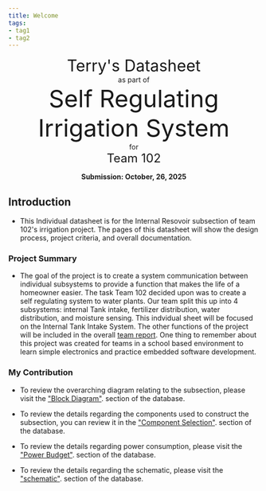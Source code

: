 ```yaml
---
title: Welcome
tags:
- tag1
- tag2
---
```

<center>
<font size= "6">Terry's
 Datasheet</font><br>
as part of<br>
<font size= "8"> Self Regulating Irrigation System  </font><br>
for<br>
<font size= "5"> Team 102 </font><br>

**Submission: October, 26, 2025**
</center>

## Introduction

* This Individual datasheet is for the  Internal Resovoir subsection of team 102's irrigation project. The pages of this datasheet will show the design process, project criteria, and overall documentation.

### Project Summary

* The goal of the project is to create a system communication between individual subsystems to provide a function that makes the life of a homeowner easier. The task Team 102 decided upon was to create a self regulating system to water plants. Our team split this up into 4 subsystems: internal Tank intake, fertilizer distribution, water distribution, and moisture sensing. This indvidual sheet will be focused on the Internal Tank Intake System. The other functions of the project will be included in the overall [team report](https://egr304-2025-f-102.github.io/). One thing to remember about this project was created for teams in a school based environment to learn simple electronics and practice embedded software development.



### My Contribution

* To review the overarching diagram relating to the subsection, please visit the ["Block Diagram"](https://tlwill38-bit.github.io/01-Block-Diagram/Block-Diagram/). section of the database.

* To review the details regarding the components used to construct the subsection, you can review it in the ["Component Selection"](https://tlwill38-bit.github.io02-Component-Selection/Component-Selection/). section of the database.

* To review the details regarding power consumption, please visit the ["Power Budget"](https://tlwill38-bit.github.io/05-Power-Budget/Power-Budget/). section of the database.

* To review the details regarding the schematic, please visit the ["schematic"](https://tlwill38-bit.github.io/04-Schematic/schematic/). section of the database.
